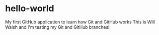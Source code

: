 # hello-world
My first GitHub application to learn how Git and GitHub works
This is Will Walsh and I'm testing my Git and GitHub branches!
